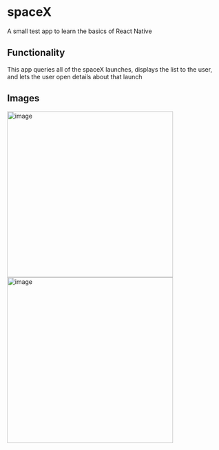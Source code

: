 # spaceX
A small test app to learn the basics of React Native

## Functionality
This app queries all of the spaceX launches, displays the list to the user, and lets the user open details about that launch

## Images
<img width="385" alt="image" src="https://user-images.githubusercontent.com/22015238/200945574-6e4d1319-3d23-49e8-bb22-f8bf22439700.png">
<img width="385" alt="image" src="https://user-images.githubusercontent.com/22015238/200945625-3077a4cf-4bd7-45cd-a2f9-1f391ba6fd50.png">
